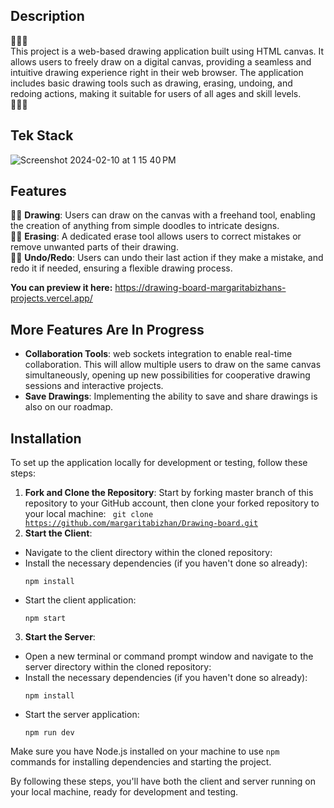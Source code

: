 ## Description
🎨🎨🎨</br>
This project is a web-based drawing application built using HTML canvas. It allows users to freely draw on a digital canvas, providing a seamless and intuitive drawing experience right in their web browser. The application includes basic drawing tools such as drawing, erasing, undoing, and redoing actions, making it suitable for users of all ages and skill levels.</br>
🎨🎨🎨</br>

## Tek Stack
![Screenshot 2024-02-10 at 1 15 40 PM](https://github.com/margaritabizhan/Drawing-board/assets/140859521/3fc7cf70-f024-4d82-9382-8980a9b0d8ce)


## Features
🧑‍🎨 **Drawing**: Users can draw on the canvas with a freehand tool, enabling the creation of anything from simple doodles to intricate designs.</br>
🧑‍🎨 **Erasing**: A dedicated erase tool allows users to correct mistakes or remove unwanted parts of their drawing.</br>
🧑‍🎨 **Undo/Redo**: Users can undo their last action if they make a mistake, and redo it if needed, ensuring a flexible drawing process.</br>

<b>You can preview it here:</b>
https://drawing-board-margaritabizhans-projects.vercel.app/

## More Features Are In Progress
- **Collaboration Tools**: web sockets integration to enable real-time collaboration. This will allow multiple users to draw on the same canvas simultaneously, opening up new possibilities for cooperative drawing sessions and interactive projects.
- **Save Drawings**: Implementing the ability to save and share drawings is also on our roadmap.

## Installation
To set up the application locally for development or testing, follow these steps:

1. **Fork and Clone the Repository**: Start by forking master branch of this repository to your GitHub account, then clone your forked repository to your local machine:
   <code> git clone https://github.com/margaritabizhan/Drawing-board.git</code>
2. **Start the Client**:
- Navigate to the client directory within the cloned repository:
- Install the necessary dependencies (if you haven't done so already):
  ```
  npm install
  ```
- Start the client application:
  ```
  npm start
  ```

3. **Start the Server**:
- Open a new terminal or command prompt window and navigate to the server directory within the cloned repository:
- Install the necessary dependencies (if you haven't done so already):
  ```
  npm install
  ```
- Start the server application:
  ```
  npm run dev
  ```

Make sure you have Node.js installed on your machine to use `npm` commands for installing dependencies and starting the project.

By following these steps, you'll have both the client and server running on your local machine, ready for development and testing.
